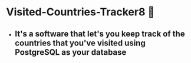 # Visited-Countries-Tracker8 🏁
- ## It's a software that let's you keep track of the countries that you've visited using PostgreSQL as your database
